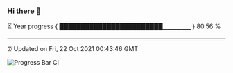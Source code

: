 ### Hi there 👋

⏳ Year progress { ████████████████████████▁▁▁▁▁▁ } 80.56 %

---

⏰ Updated on Fri, 22 Oct 2021 00:43:46 GMT

![Progress Bar CI](https://github.com/liununu/liununu/workflows/Progress%20Bar%20CI/badge.svg)
